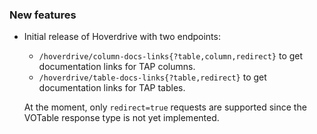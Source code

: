 ### New features

- Initial release of Hoverdrive with two endpoints:

  - `/hoverdrive/column-docs-links{?table,column,redirect}` to get documentation links for TAP columns.
  - `/hoverdrive/table-docs-links{?table,redirect}` to get documentation links for TAP tables.

  At the moment, only `redirect=true` requests are supported since the VOTable response type is not yet implemented.
